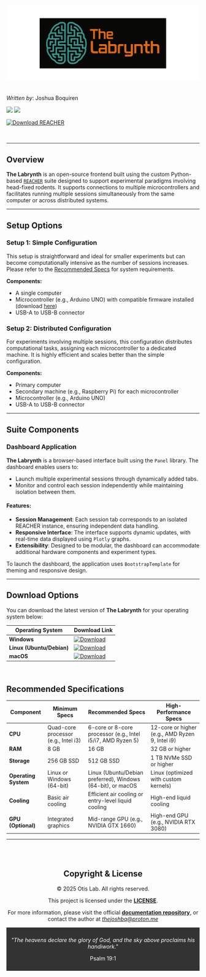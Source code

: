 <div align="center">
    <img src="ui/src/assets/labrynth-banner.png" alt="REACHER logo">
</div>
<br>

*Written by*: Joshua Boquiren

[![](https://img.shields.io/badge/@thejoshbq-grey?style=for-the-badge&logo=github)](https://github.com/thejoshbq) [![](https://img.shields.io/badge/@thejoshbq-grey?style=for-the-badge&logo=X)](https://x.com/thejoshbq) 

[![Download REACHER](https://img.shields.io/badge/Download-The_Labrynth-cyan?style=for-the-badge)](#download-options)
 
<br>

---

## Overview

**The Labrynth** is an open-source frontend built using the custom Python-based [`REACHER`](https://github.com/Otis-Lab-MUSC/reacher) suite designed to support experimental paradigms involving head-fixed rodents. It supports connections to multiple microcontrollers and facilitates running multiple sessions simultaneously from the same computer or across distributed systems.

---

## **Setup Options**

### **Setup 1: Simple Configuration**

This setup is straightforward and ideal for smaller experiments but can become computationally intensive as the number of sessions increases. 
Please refer to the [Recommended Specs](#recommended-specifications) for system requirements.

**Components:**
- A single computer
- Microcontroller (e.g., Arduino UNO) with compatible firmware installed (download [here](https://github.com/Otis-Lab-MUSC/REACHER-Firmware))
- USB-A to USB-B connector

### **Setup 2: Distributed Configuration**

For experiments involving multiple sessions, this configuration distributes computational tasks, assigning each microcontroller to a dedicated machine. It is highly efficient and scales better than the simple configuration.

**Components:**
- Primary computer
- Secondary machine (e.g., Raspberry Pi) for each microcontroller
- Microcontroller (e.g., Arduino UNO)
- USB-A to USB-B connector

---

## **Suite Components**

### **Dashboard Application**

**The Labrynth** is a browser-based interface built using the `Panel` library. The dashboard enables users to:
- Launch multiple experimental sessions through dynamically added tabs.
- Monitor and control each session independently while maintaining isolation between them.

#### **Features**:
- **Session Management**: Each session tab corresponds to an isolated REACHER instance, ensuring independent data handling.
- **Responsive Interface**: The interface supports dynamic updates, with real-time data displayed using `Plotly` graphs.
- **Extensibility**: Designed to be modular, the dashboard can accommodate additional hardware components and experiment types.

To launch the dashboard, the application uses `BootstrapTemplate` for theming and responsive design.

---

## **Download Options**

You can download the latest version of **The Labrynth** for your operating system below:

| **Operating System**       | **Download Link**                                                                                  |
|----------------------------|----------------------------------------------------------------------------------------------------|
| **Windows**               | [![Download](https://img.shields.io/badge/Download-cyan?style=for-the-badge)](https://github.com/Otis-Lab-MUSC/REACHER-Suite/releases/latest/download/reacher-dashboard_win_x64.exe) |
| **Linux (Ubuntu/Debian)** | [![Download](https://img.shields.io/badge/Download-cyan?style=for-the-badge)](https://github.com/Otis-Lab-MUSC/REACHER-Suite/releases/latest/download/reacher-dashboard_linux_amd64.deb) |
| **macOS**                 | [![Download](https://img.shields.io/badge/Download-cyan?style=for-the-badge)](https://github.com/Otis-Lab-MUSC/REACHER-Suite/releases/latest/download/reacher-dashboard_macos_x64.dmg) |

<br>

## **Recommended Specifications**

| **Component** | **Minimum Specs** | **Recommended Specs** | **High-Performance Specs** |
|------------------------|------------------------------------------|------------------------------------------|-----------------------------------------|
| **CPU**               | Quad-core processor (e.g., Intel i3)     | 6-core or 8-core processor (e.g., Intel i5/i7, AMD Ryzen 5) | 12-core or higher (e.g., AMD Ryzen 9, Intel i9) |
| **RAM**               | 8 GB                                     | 16 GB                                    | 32 GB or higher                         |
| **Storage**           | 256 GB SSD                               | 512 GB SSD                               | 1 TB NVMe SSD or higher                 |
| **Operating System**  | Linux or Windows (64-bit)                | Linux (Ubuntu/Debian preferred), Windows (64-bit), or macOS | Linux (optimized with custom kernels)   |
| **Cooling**           | Basic air cooling                       | Efficient air cooling or entry-level liquid cooling | High-end liquid cooling                 |
| **GPU (Optional)**    | Integrated graphics                     | Mid-range GPU (e.g., NVIDIA GTX 1660)   | High-end GPU (e.g., NVIDIA RTX 3080)    |

---

<br><br>
<div align="center">
  <h2>Copyright & License</h2>
  <p>© 2025 Otis Lab. All rights reserved.</p>
  <p>This project is licensed under the <a href=""><strong>LICENSE</strong></a>.</p>
  <p>For more information, please visit the official <a href=""><strong>documentation repository</strong></a>, or contact the author at <a href="mailto:thejoshbq@proton.me"><i>thejoshbq@proton.me</i></a>
</div>

<div align="center", style="padding: 10px; background-color: #333; color: white;">
    <p><i>"The heavens declare the glory of God, and the sky above proclaims his handiwork."</i>
    <p>Psalm 19:1</p>
</div>

